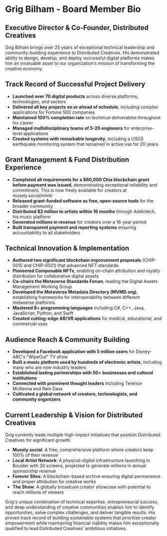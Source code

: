 # Grig Bilham - Board Member Bio

## Executive Director & Co-Founder, Distributed Creatives

Grig Bilham brings over 25 years of exceptional technical leadership and community-building experience to Distributed Creatives. His demonstrated ability to design, develop, and deploy successful digital platforms makes him an invaluable asset to our organization's mission of transforming the creative economy.

## Track Record of Successful Project Delivery

- **Launched over 70 digital products** across diverse platforms, technologies, and sectors
- **Delivered all key projects on or ahead of schedule**, including complex applications for Fortune 500 companies
- **Maintained 100% completion rate** on technical deliverables throughout his career
- **Managed multidisciplinary teams of 5-20 engineers** for enterprise-level applications
- **Created systems with remarkable longevity**, including a USGS earthquake monitoring system that remained in active use for 20 years

## Grant Management & Fund Distribution Experience

- **Completed all requirements for a $60,000 Chia blockchain grant before payment was issued**, demonstrating exceptional reliability and commitment. This is now freely available for creators at musely.social/mintr
- **Released grant-funded software as free, open-source tools** for the broader community
- **Distributed $2 million to artists within 16 months** through Addictech, his music platform
- **Generated millions in revenue** for creators over a 16-year period
- **Built transparent payment and reporting systems** ensuring accountability to all stakeholders

## Technical Innovation & Implementation

- **Authored two significant blockchain improvement proposals** (CHIP-0015 and CHIP-0021) that advanced NFT standards
- **Pioneered Composable NFTs**, enabling on-chain attribution and royalty distribution for collaborative digital assets
- **Co-chairs the Metaverse Standards Forum**, leading the Digital Assets Management Working Group
- **Developed the Metaverse Metadata Directory (MVMD.org)**, establishing frameworks for interoperability between different metaverse platforms
- **Mastered 8+ programming languages** including C#, C++, Java, JavaScript, Python, and Swift
- **Created cutting-edge AR/VR applications** for medical, educational, and commercial uses

## Audience Reach & Community Building

- **Developed a Facebook application with 5 million users** for Disney-ABC's "WipeOut" TV show
- **Built a music platform used by hundreds of electronic artists**, including many who are now industry leaders
- **Established lasting partnerships with 50+ businesses and cultural institutions**
- **Connected with prominent thought leaders** including Terence McKenna and Ram Dass
- **Cultivated a global network of creators, technologists, and community organizers**

## Current Leadership & Vision for Distributed Creatives

Grig currently leads multiple high-impact initiatives that position Distributed Creatives for significant growth:

- **Musely.social**: A free, comprehensive platform where creators keep 100% of their revenue
- **Local Artist Network**: A physical-digital infrastructure launching in Boulder with 30 screens, projected to generate millions in annual sponsorship revenue
- **Forever Sites**: A blockchain-based archive ensuring digital permanence and proper attribution for creative works
- **The Show**: A globally broadcast creator showcase with potential to reach millions of viewers

Grig's unique combination of technical expertise, entrepreneurial success, and deep understanding of creative communities enables him to identify opportunities, solve complex challenges, and deliver tangible results. His proven track record of building sustainable systems that prioritize creator empowerment while maintaining financial viability makes him exceptionally qualified to lead Distributed Creatives' ambitious initiatives.
